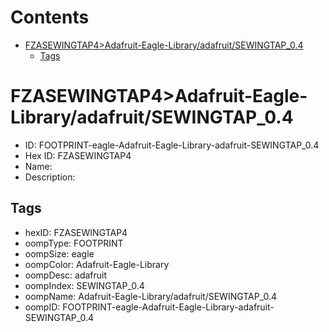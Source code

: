 



Contents
========

* [FZASEWINGTAP4>Adafruit-Eagle-Library/adafruit/SEWINGTAP_0.4](#fzasewingtap4adafruit-eagle-libraryadafruitsewingtap_04)
	* [Tags](#tags)

# FZASEWINGTAP4>Adafruit-Eagle-Library/adafruit/SEWINGTAP_0.4

- ID: FOOTPRINT-eagle-Adafruit-Eagle-Library-adafruit-SEWINGTAP_0.4
- Hex ID: FZASEWINGTAP4
- Name: 
- Description: 

## Tags

- hexID: FZASEWINGTAP4
- oompType: FOOTPRINT
- oompSize: eagle
- oompColor: Adafruit-Eagle-Library
- oompDesc: adafruit
- oompIndex: SEWINGTAP_0.4
- oompName: Adafruit-Eagle-Library/adafruit/SEWINGTAP_0.4
- oompID: FOOTPRINT-eagle-Adafruit-Eagle-Library-adafruit-SEWINGTAP_0.4
